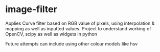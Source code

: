 # image-filter
Applies Curve filter  based on RGB value of pixels, using interpolation & mapping as well as inputted values.
Project to understand working of OpenCV, scipy as well as widgets in python

Future attempts can include using other colour models like hsv
